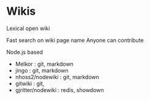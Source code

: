 # Wikis

Lexical open wiki

Fast search on wiki page name
Anyone can  contribute

Node.js based

- Melkor : git,  markdown
- jingo : git,  markdown
- nhoss2/nodewiki : git, markdown
- gitwiki : git, 
- gjritter/nodewiki : redis, showdown
